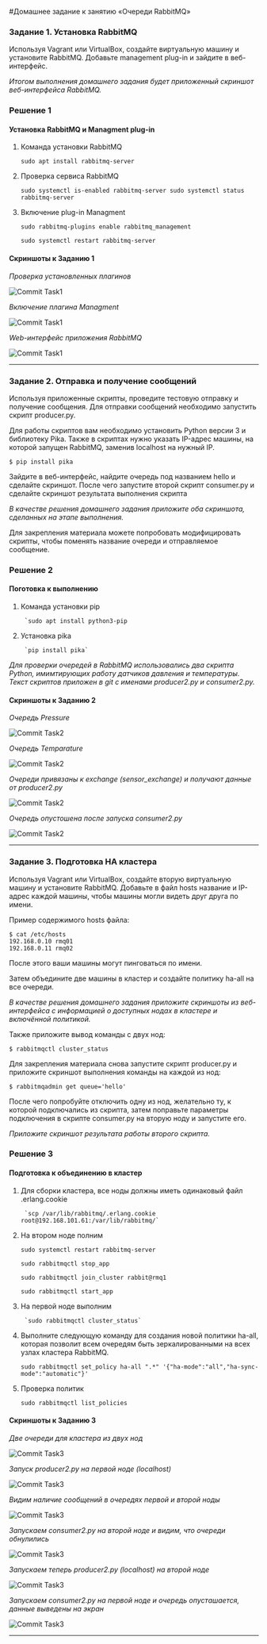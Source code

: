 #Домашнее задание к занятию  «Очереди RabbitMQ»

### Задание 1. Установка RabbitMQ

Используя Vagrant или VirtualBox, создайте виртуальную машину и установите RabbitMQ.
Добавьте management plug-in и зайдите в веб-интерфейс.

*Итогом выполнения домашнего задания будет приложенный скриншот веб-интерфейса RabbitMQ.*


### Решение 1


#### Установка RabbitMQ и Managment plug-in

1. Команда установки RabbitMQ

	`sudo apt install rabbitmq-server`

2. Проверка сервиса RabbitMQ

	`sudo systemctl is-enabled rabbitmq-server sudo systemctl status rabbitmq-server`

3. Включение plug-in Managment

	`sudo rabbitmq-plugins enable rabbitmq_management`

	`sudo systemctl restart rabbitmq-server`
  
#### Скриншоты к Заданию 1

*Проверка установленных плагинов*

![Commit Task1](https://github.com/AndrewZnamenskiy/RabbitMQ/blob/main/img/task1p1.png)


*Включение плагина Managment*

![Commit Task1](https://github.com/AndrewZnamenskiy/RabbitMQ/blob/main/img/task1p2.png)


*Web-интерфейс приложения RabbitMQ*

![Commit Task1](https://github.com/AndrewZnamenskiy/RabbitMQ/blob/main/img/task1p3.png)



---

### Задание 2. Отправка и получение сообщений

Используя приложенные скрипты, проведите тестовую отправку и получение сообщения.
Для отправки сообщений необходимо запустить скрипт producer.py.

Для работы скриптов вам необходимо установить Python версии 3 и библиотеку Pika.
Также в скриптах нужно указать IP-адрес машины, на которой запущен RabbitMQ, заменив localhost на нужный IP.

```shell script
$ pip install pika
```

Зайдите в веб-интерфейс, найдите очередь под названием hello и сделайте скриншот.
После чего запустите второй скрипт consumer.py и сделайте скриншот результата выполнения скрипта

*В качестве решения домашнего задания приложите оба скриншота, сделанных на этапе выполнения.*

Для закрепления материала можете попробовать модифицировать скрипты, чтобы поменять название очереди и отправляемое сообщение.


### Решение 2


#### Поготовка к выполнению

1. Команда установки pip

        `sudo apt install python3-pip

2. Установка pika

        `pip install pika`

*Для проверки очередей в RabbitMQ использовались два скрипта Python, имимтирующих работу датчиков*
*давления и температуры. Текст скриптов приложен в git c именами producer2.py и consumer2.py.*

#### Скриншоты к Заданию 2

*Очередь Pressure*

![Commit Task2](https://github.com/AndrewZnamenskiy/RabbitMQ/blob/main/img/task2p1.png)


*Очередь Temparature*

![Commit Task2](https://github.com/AndrewZnamenskiy/RabbitMQ/blob/main/img/task2p2.png)


*Очереди привязаны к exchange (sensor_exchange) и получают данные от producer2.py*

![Commit Task2](https://github.com/AndrewZnamenskiy/RabbitMQ/blob/main/img/task2p3.png)


*Очередь опустошена после запуска consumer2.py*

![Commit Task2](https://github.com/AndrewZnamenskiy/RabbitMQ/blob/main/img/task2p3.png)



---

### Задание 3. Подготовка HA кластера

Используя Vagrant или VirtualBox, создайте вторую виртуальную машину и установите RabbitMQ.
Добавьте в файл hosts название и IP-адрес каждой машины, чтобы машины могли видеть друг друга по имени.

Пример содержимого hosts файла:
```shell script
$ cat /etc/hosts
192.168.0.10 rmq01
192.168.0.11 rmq02
```
После этого ваши машины могут пинговаться по имени.

Затем объедините две машины в кластер и создайте политику ha-all на все очереди.

*В качестве решения домашнего задания приложите скриншоты из веб-интерфейса с информацией о доступных нодах в кластере и включённой политикой.*

Также приложите вывод команды с двух нод:

```shell script
$ rabbitmqctl cluster_status
```

Для закрепления материала снова запустите скрипт producer.py и приложите скриншот выполнения команды на каждой из нод:

```shell script
$ rabbitmqadmin get queue='hello'
```

После чего попробуйте отключить одну из нод, желательно ту, к которой подключались из скрипта, затем поправьте параметры подключения в скрипте consumer.py на вторую ноду и запустите его.

*Приложите скриншот результата работы второго скрипта.*


### Решение 3


#### Подготовка к объединению в кластер

1. Для сборки кластера, все ноды должны иметь одинаковый файл .erlang.cookie

        `scp /var/lib/rabbitmq/.erlang.cookie root@192.168.101.61:/var/lib/rabbitmq/`

2. На втором ноде полним

	`sudo systemctl restart rabbitmq-server`
	
	`sudo rabbitmqctl stop_app`

	`sudo rabbitmqctl join_cluster rabbit@rmq1`

	`sudo rabbitmqctl start_app`

3. На первой ноде выполним

        `sudo rabbitmqctl cluster_status`

4. Выполните следующую команду для создания новой политики ha-all, которая позволит всем очередям быть зеркалированными на всех узлах кластера RabbitMQ.

	`sudo rabbitmqctl set_policy ha-all ".*" '{"ha-mode":"all","ha-sync-mode":"automatic"}'`

5. Проверка политик

	`sudo rabbitmqctl list_policies`


#### Скриншоты к Заданию 3

*Две очереди для кластера из двух нод*

![Commit Task3](https://github.com/AndrewZnamenskiy/RabbitMQ/blob/main/img/task3p1.png)


*Запуск producer2.py на первой ноде (localhost)*

![Commit Task3](https://github.com/AndrewZnamenskiy/RabbitMQ/blob/main/img/task3p2.png)


*Видим наличие сообщений в очередях первой и второй ноды*

![Commit Task3](https://github.com/AndrewZnamenskiy/RabbitMQ/blob/main/img/task3p3.png)


*Запускаем consumer2.py на второй ноде и видим, что очереди обнулились*

![Commit Task3](https://github.com/AndrewZnamenskiy/RabbitMQ/blob/main/img/task3p4.png)


*Запускаем теперь producer2.py (localhost) на второй ноде*

![Commit Task3](https://github.com/AndrewZnamenskiy/RabbitMQ/blob/main/img/task3p5.png)


*Запускаем consumer2.py на первой ноде и очередь опусташается, данные выведены на экран*

![Commit Task3](https://github.com/AndrewZnamenskiy/RabbitMQ/blob/main/img/task3p6.png)


----

